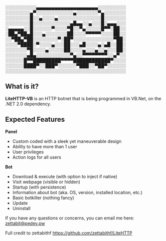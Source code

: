 

░░░░░░░░░░▄▄▄▄▄▄▄▄▄▄▄▄▄▄▄▄▄▄▄▄░░░░░░░░░
░░░░░░░░▄▀░░░░░░░░░░░░▄░░░░░░░▀▄░░░░░░░
░░░░░░░░█░░▄░░░░▄░░░░░░░░░░░░░░█░░░░░░░
░░░░░░░░█░░░░░░░░░░░░▄█▄▄░░▄░░░█░▄▄▄░░░
░▄▄▄▄▄░░█░░░░░░▀░░░░▀█░░▀▄░░░░░█▀▀░██░░
░██▄▀██▄█░░░▄░░░░░░░██░░░░▀▀▀▀▀░░░░██░░
░░▀██▄▀██░░░░░░░░▀░██▀░░░░░░░░░░░░░▀██░
░░░░▀████░▀░░░░▄░░░██░░░▄█░░░░▄░▄█░░██░
░░░░░░░▀█░░░░▄░░░░░██░░░░▄░░░▄░░▄░░░██░
░░░░░░░▄█▄░░░░░░░░░░░▀▄░░▀▀▀▀▀▀▀▀░░▄▀░░
░░░░░░█▀▀█████████▀▀▀▀████████████▀░░░░
░░░░░░████▀░░███▀░░░░░░▀███░░▀██▀░░░░░░
░░░░░░░░░░░░░░░░░░░░░░░░░░░░░░░░░░░░░░░


What is it?
-----------
<b>LiteHTTP-VB</b> is an HTTP botnet that is being programmed in VB.Net, on the .NET 2.0 dependency.

Expected Features
-----------------

<b>Panel</b>
<ul>
<li>Custom coded with a sleek yet maneuverable design</li>
<li>Ability to have more than 1 user</li>
<li>User privileges</li>
<li>Action logs for all users</li>
</ul>

<b>Bot</b>
<ul>
<li>Download & execute (with option to inject if native)</li>
<li>Visit webpage (visible or hidden)</li>
<li>Startup (with persistence)</li>
<li>Information about bot (aka. OS, version, installed location, etc.)</li>
<li>Basic botkiller (nothing fancy)</li>
<li>Update</li>
<li>Uninstall</li>
</ul>

If you have any questions or concerns, you can email me here: zettabit@pedev.pw

Full credit to zettabithf
https://github.com/zettabithf/LiteHTTP